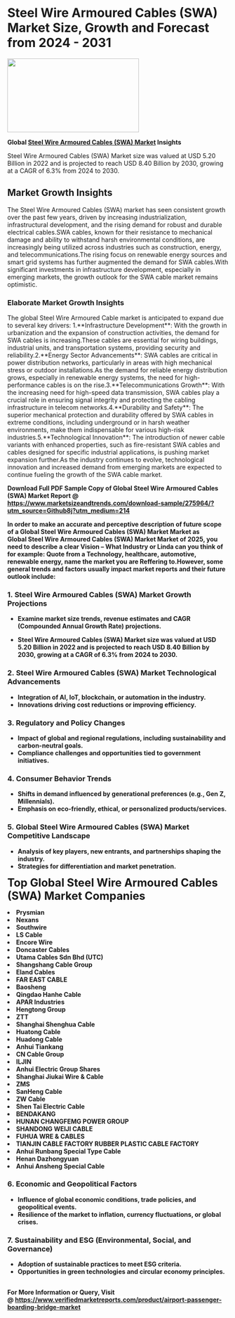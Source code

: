 <H1>Steel Wire Armoured Cables (SWA) Market Size, Growth and Forecast from 2024 - 2031</H1><img class="aligncenter size-medium wp-image-584254" src="https://thirdeyenews.in/wp-content/uploads/2024/09/Global-Market-Research-300x168.jpeg" alt="" width="300" height="168" /><p><strong>Global&nbsp;<a href="https://www.marketsizeandtrends.com/download-sample/275964/?utm_source=Github8j?utm_medium=214">Steel Wire Armoured Cables (SWA) Market</a> Insights</strong></p><p>Steel Wire Armoured Cables (SWA) Market size was valued at USD 5.20 Billion in 2022 and is projected to reach USD 8.40 Billion by 2030, growing at a CAGR of 6.3% from 2024 to 2030.</p><p><h2>Market Growth Insights</h2> The Steel Wire Armoured Cables (SWA) market has seen consistent growth over the past few years, driven by increasing industrialization, infrastructural development, and the rising demand for robust and durable electrical cables.SWA cables, known for their resistance to mechanical damage and ability to withstand harsh environmental conditions, are increasingly being utilized across industries such as construction, energy, and telecommunications.The rising focus on renewable energy sources and smart grid systems has further augmented the demand for SWA cables.With significant investments in infrastructure development, especially in emerging markets, the growth outlook for the SWA cable market remains optimistic.<strong></strong> <h3>Elaborate Market Growth Insights</h3> The global Steel Wire Armoured Cable market is anticipated to expand due to several key drivers: 1.**Infrastructure Development**: With the growth in urbanization and the expansion of construction activities, the demand for SWA cables is increasing.These cables are essential for wiring buildings, industrial units, and transportation systems, providing security and reliability.2.**Energy Sector Advancements**: SWA cables are critical in power distribution networks, particularly in areas with high mechanical stress or outdoor installations.As the demand for reliable energy distribution grows, especially in renewable energy systems, the need for high-performance cables is on the rise.3.**Telecommunications Growth**: With the increasing need for high-speed data transmission, SWA cables play a crucial role in ensuring signal integrity and protecting the cabling infrastructure in telecom networks.4.**Durability and Safety**: The superior mechanical protection and durability offered by SWA cables in extreme conditions, including underground or in harsh weather environments, make them indispensable for various high-risk industries.5.**Technological Innovation**: The introduction of newer cable variants with enhanced properties, such as fire-resistant SWA cables and cables designed for specific industrial applications, is pushing market expansion further.As the industry continues to evolve, technological innovation and increased demand from emerging markets are expected to continue fueling the growth of the SWA cable market.<strong></p><p><span class=""><strong>Download Full PDF Sample Copy of Global Steel Wire Armoured Cables (SWA) Market Report</strong> @ <a href="https://www.marketsizeandtrends.com/download-sample/275964/?utm_source=Github8j?utm_medium=214" target="_blank">https://www.marketsizeandtrends.com/download-sample/275964/?utm_source=Github8j?utm_medium=214</a></span></p><p>In order to make an accurate and perceptive description of future scope of a Global&nbsp;Steel Wire Armoured Cables (SWA) Market Market as Global&nbsp;Steel Wire Armoured Cables (SWA) Market Market of 2025, you need to describe a clear Vision &ndash; What Industry or Linda can you think of for example: Quote from a Technology, healthcare, automotive, renewable energy, name the market you are Reffering to.However, some general trends and factors usually impact market reports and their future outlook include:</p><h3>1.&nbsp;<strong>Steel Wire Armoured Cables (SWA) Market Growth Projections</strong></h3><ul><li>Examine market size trends, revenue estimates and CAGR (Compounded Annual Growth Rate) projections.</li><li><p>Steel Wire Armoured Cables (SWA) Market size was valued at USD 5.20 Billion in 2022 and is projected to reach USD 8.40 Billion by 2030, growing at a CAGR of 6.3% from 2024 to 2030.</p></li></ul><h3>2.&nbsp;<strong>Steel Wire Armoured Cables (SWA) Market Technological Advancements</strong></h3><ul><li>Integration of AI, IoT, blockchain, or automation in the industry.</li><li>Innovations driving cost reductions or improving efficiency.</li></ul><h3>3.&nbsp;<strong>Regulatory and Policy Changes</strong></h3><ul><li>Impact of global and regional regulations, including sustainability and carbon-neutral goals.</li><li>Compliance challenges and opportunities tied to government initiatives.</li></ul><h3>4.&nbsp;<strong>Consumer Behavior Trends</strong></h3><ul><li>Shifts in demand influenced by generational preferences (e.g., Gen Z, Millennials).</li><li>Emphasis on eco-friendly, ethical, or personalized products/services.</li></ul><h3>5.&nbsp;<strong>Global Steel Wire Armoured Cables (SWA) Market Competitive Landscape</strong></h3><ul><li>Analysis of key players, new entrants, and partnerships shaping the industry.</li><li>Strategies for differentiation and market penetration.</li></ul><p data-pm-slice="1 1 []"><span style="color: inherit; font-family: inherit; font-size: 25px;">Top Global Steel Wire Armoured Cables (SWA) Market Companies</span></p><div class="" data-test-id=""><p><li>Prysmian</li><li> Nexans</li><li> Southwire</li><li> LS Cable</li><li> Encore Wire</li><li> Doncaster Cables</li><li> Utama Cables Sdn Bhd (UTC)</li><li> Shangshang Cable Group</li><li> Eland Cables</li><li> FAR EAST CABLE</li><li> Baosheng</li><li> Qingdao Hanhe Cable</li><li> APAR Industries</li><li> Hengtong Group</li><li> ZTT</li><li> Shanghai Shenghua Cable</li><li> Huatong Cable</li><li> Huadong Cable</li><li> Anhui Tiankang</li><li> CN Cable Group</li><li> ILJIN</li><li> Anhui Electric Group Shares</li><li> Shanghai Jiukai Wire & Cable</li><li> ZMS</li><li> SanHeng Cable</li><li> ZW Cable</li><li> Shen Tai Electric Cable</li><li> BENDAKANG</li><li> HUNAN CHANGFEMG POWER GROUP</li><li> SHANDONG WEIJI CABLE</li><li> FUHUA WRE & CABLES</li><li> TIANJIN CABLE FACTORY RUBBER PLASTIC CABLE FACTORY</li><li> Anhui Runbang Special Type Cable</li><li> Henan Dazhongyuan</li><li> Anhui Ansheng Special Cable</li></p></div><h3>6.&nbsp;<strong>Economic and Geopolitical Factors</strong></h3><ul><li>Influence of global economic conditions, trade policies, and geopolitical events.</li><li>Resilience of the market to inflation, currency fluctuations, or global crises.</li></ul><h3>7.&nbsp;<strong>Sustainability and ESG (Environmental, Social, and Governance)</strong></h3><ul><li>Adoption of sustainable practices to meet ESG criteria.</li><li>Opportunities in green technologies and circular economy principles.</li></ul><h2><strong style="font-size: 14px;">For More Information or Query, Visit @&nbsp;</strong><a style="background-color: #ffffff; font-size: 14px;" href="https://www.marketsizeandtrends.com/report/steel-wire-armoured-cables-swa-market/" target="_blank">https://www.verifiedmarketreports.com/product/airport-passenger-boarding-bridge-market</a></h2>